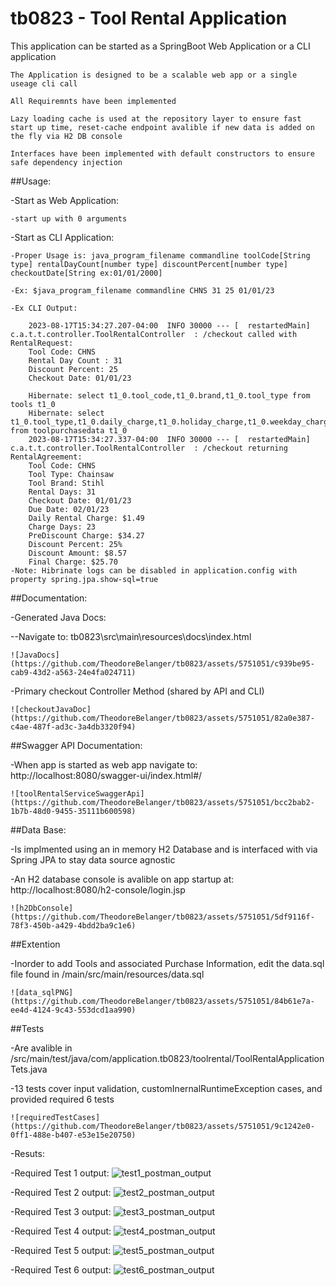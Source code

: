 # tb0823 - Tool Rental Application
This application can be started as a SpringBoot Web Application or a CLI application

	The Application is designed to be a scalable web app or a single useage cli call

	All Requiremnts have been implemented

	Lazy loading cache is used at the repository layer to ensure fast start up time, reset-cache endpoint avalible if new data is added on the fly via H2 DB console

	Interfaces have been implemented with default constructors to ensure safe dependency injection


##Usage:

-Start as Web Application: 

	-start up with 0 arguments
	
-Start as CLI Application: 
	
	-Proper Usage is: java_program_filename commandline toolCode[String type] rentalDayCount[number type] discountPercent[number type] checkoutDate[String ex:01/01/2000]
	
	-Ex: $java_program_filename commandline CHNS 31 25 01/01/23
	
	-Ex CLI Output:
		
		2023-08-17T15:34:27.207-04:00  INFO 30000 --- [  restartedMain] c.a.t.t.controller.ToolRentalController  : /checkout called with RentalRequest:
		Tool Code: CHNS
		Rental Day Count : 31
		Discount Percent: 25
		Checkout Date: 01/01/23
		
		Hibernate: select t1_0.tool_code,t1_0.brand,t1_0.tool_type from tools t1_0
		Hibernate: select t1_0.tool_type,t1_0.daily_charge,t1_0.holiday_charge,t1_0.weekday_charge,t1_0.weekend_charge from toolpurchasedata t1_0
		2023-08-17T15:34:27.337-04:00  INFO 30000 --- [  restartedMain] c.a.t.t.controller.ToolRentalController  : /checkout returning RentalAgreement: 
		Tool Code: CHNS
		Tool Type: Chainsaw
		Tool Brand: Stihl
		Rental Days: 31
		Checkout Date: 01/01/23
		Due Date: 02/01/23
		Daily Rental Charge: $1.49
		Charge Days: 23
		PreDiscount Charge: $34.27
		Discount Percent: 25%
		Discount Amount: $8.57
		Final Charge: $25.70
	-Note: Hibrinate logs can be disabled in application.config with property spring.jpa.show-sql=true
	
##Documentation:
	
-Generated Java Docs:
	
--Navigate to: tb0823\src\main\resources\docs\index.html
		
	![JavaDocs](https://github.com/TheodoreBelanger/tb0823/assets/5751051/c939be95-cab9-43d2-a563-24e4fa024711)

-Primary checkout Controller Method (shared by API and CLI)

	![checkoutJavaDoc](https://github.com/TheodoreBelanger/tb0823/assets/5751051/82a0e387-c4ae-487f-ad3c-3a4db3320f94)

##Swagger API Documentation:
	
-When app is started as web app navigate to: http://localhost:8080/swagger-ui/index.html#/

	![toolRentalServiceSwaggerApi](https://github.com/TheodoreBelanger/tb0823/assets/5751051/bcc2bab2-1b7b-48d0-9455-35111b600598)
	
##Data Base:

-Is implmented using an in memory H2 Database and is interfaced with via Spring JPA to stay data source agnostic

-An H2 database console is avalible on app startup at: http://localhost:8080/h2-console/login.jsp
	
	![h2DbConsole](https://github.com/TheodoreBelanger/tb0823/assets/5751051/5df9116f-78f3-450b-a429-4bdd2ba9c1e6)


##Extention

-Inorder to add Tools and associated Purchase Information, edit the data.sql file found in /main/src/main/resources/data.sql

	![data_sqlPNG](https://github.com/TheodoreBelanger/tb0823/assets/5751051/84b61e7a-ee4d-4124-9c43-553dcd1aa990)

##Tests

-Are avalible in /src/main/test/java/com/application.tb0823/toolrental/ToolRentalApplicationTets.java

-13 tests cover input validation, customInernalRuntimeException cases, and provided required 6 tests

	![requiredTestCases](https://github.com/TheodoreBelanger/tb0823/assets/5751051/9c1242e0-0ff1-488e-b407-e53e15e20750)


-Resuts:

-Required Test 1 output:
	![test1_postman_output](https://github.com/TheodoreBelanger/tb0823/assets/5751051/2b38d97f-1ac8-4cb4-80d7-3ce0e052388a)

-Required Test 2 output:
	![test2_postman_output](https://github.com/TheodoreBelanger/tb0823/assets/5751051/6e8deceb-d946-4ac7-a9b5-7710423661b2)

-Required Test 3 output:
	![test3_postman_output](https://github.com/TheodoreBelanger/tb0823/assets/5751051/afb014ec-1f5a-47d8-b0e7-233435904b24)

-Required Test 4 output:
	![test4_postman_output](https://github.com/TheodoreBelanger/tb0823/assets/5751051/52286127-e21a-4a14-8c2b-172f99c2f107)

-Required Test 5 output:
	![test5_postman_output](https://github.com/TheodoreBelanger/tb0823/assets/5751051/50748560-1fb5-4571-aeb8-868281345938)

-Required Test 6 output:
	![test6_postman_output](https://github.com/TheodoreBelanger/tb0823/assets/5751051/bda25a5d-2421-412a-bf47-d5a2af3321e7)

